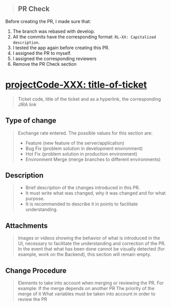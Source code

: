 > ## PR Check

Before creating the PR, I made sure that:

1. The branch was rebased with develop.
2. All the commits have the corresponding format: `RL-XX: Capitalized description`.
3. I tested the app again before creating this PR.
4. I assigned the PR to myself.
5. I assigned the corresponding reviewers
6. Remove the PR Check section

# [projectCode-XXX: title-of-ticket](https://learning-radiumrocket.atlassian.net/browse/RL-XXX)

> Ticket code, title of the ticket and as a hyperlink, the corresponding JIRA link

## Type of change

> Exchange rate entered. The possible values ​​for this section are:
>
> - Feature (new feature of the server/application)
> - Bug Fix (problem solution in development environment)
> - Hot Fix (problem solution in production environment)
> - Environment Merge (merge branches to different environments)

## Description

> - Brief description of the changes introduced in this PR.
> - It must write what was changed, why it was changed and for what purpose.
> - It is recommended to describe it in points to facilitate understanding.

## Attachments

> Images or videos showing the behavior of what is introduced in the UI, necessary to facilitate the understanding and correction of the PR.
> In the event that what has been done cannot be visually detected (for example, work on the Backend), this section will remain empty.

## Change Procedure

> Elements to take into account when merging or reviewing the PR. For example:
> If the merge depends on another PR
> The priority of the merge of it
> What variables must be taken into account in order to review the PR
